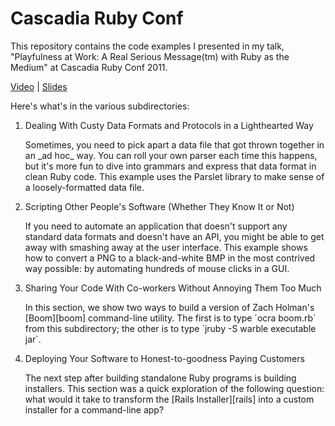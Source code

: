 # Cascadia Ruby Conf

This repository contains the code examples I presented in my talk, "Playfulness at Work: A Real Serious Message(tm) with Ruby as the Medium" at Cascadia Ruby Conf 2011.

[Video][video] | [Slides][slides]

Here's what's in the various subdirectories:

1. <p>Dealing With Custy Data Formats and Protocols in a Lighthearted Way</p><p>Sometimes, you need to pick apart a data file that got thrown together in an _ad hoc_ way.  You can roll your own parser each time this happens, but it's more fun to dive into grammars and express that data format in clean Ruby code.  This example uses the Parslet library to make sense of a loosely-formatted data file.</p>
2. <p>Scripting Other People's Software (Whether They Know It or Not)</p><p>If you need to automate an application that doesn't support any standard data formats and doesn't have an API, you might be able to get away with smashing away at the user interface.  This example shows how to convert a PNG to a black-and-white BMP in the most contrived way possible: by automating hundreds of mouse clicks in a GUI.</p>
3. <p>Sharing Your Code With Co-workers Without Annoying Them Too Much</p><p>In this section, we show two ways to build a version of Zach Holman's [Boom][boom] command-line utility.  The first is to type `ocra boom.rb` from this subdirectory; the other is to type `jruby -S warble executable jar`.</p>
4. <p>Deploying Your Software to Honest-to-goodness Paying Customers</p><p>The next step after building standalone Ruby programs is building installers.  This section was a quick exploration of the following question: what would it take to transform the [Rails Installer][rails] into a custom installer for a command-line app?</p>

[boom]:   http://zachholman.com/boom
[rails]:  http://railsinstaller.org
[video]:  http://confreaks.net/videos/616-cascadiaruby2011-playfulness-at-work-a-real-serious-messagetm-with-ruby-as-the-medium
[slides]: http://www.slideshare.net/undees/playfulness-at-work
